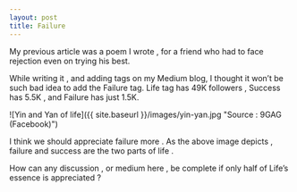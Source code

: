 ```yaml
---
layout: post
title: Failure
---
```

My previous article was a poem I wrote , for a friend who had to face rejection even on trying his best.

While writing it , and adding tags on my Medium blog, I thought it won’t be such bad idea to add the Failure tag.
Life tag has 49K followers , Success has 5.5K , and Failure has just 1.5K.

![Yin and Yan of life]({{ site.baseurl }}/images/yin-yan.jpg "Source : 9GAG (Facebook)")

I think we should appreciate failure more . As the above image depicts , failure and success are the two parts of life .

How can any discussion , or medium here , be complete if only half of Life’s essence is appreciated ?
